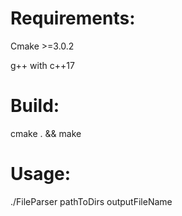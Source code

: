 # Requirements:
  Cmake >=3.0.2
  
  g++ with c++17
# Build:
  cmake . && make
# Usage:
./FileParser pathToDirs outputFileName 
